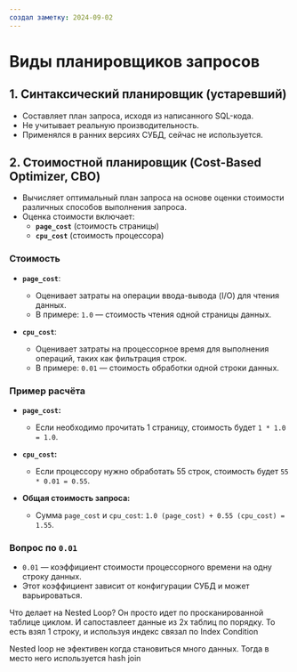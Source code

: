 ```yaml
---
создал заметку: 2024-09-02
---
```

# Виды планировщиков запросов

## 1. Синтаксический планировщик (устаревший)
- Составляет план запроса, исходя из написанного SQL-кода.
- Не учитывает реальную производительность.
- Применялся в ранних версиях СУБД, сейчас не используется.

## 2. Стоимостной планировщик (Cost-Based Optimizer, CBO)
- Вычисляет оптимальный план запроса на основе оценки стоимости различных способов выполнения запроса.
- Оценка стоимости включает:
  - **`page_cost`** (стоимость страницы)
  - **`cpu_cost`** (стоимость процессора)

### Стоимость

- **`page_cost`**:
  - Оценивает затраты на операции ввода-вывода (I/O) для чтения данных.
  - В примере: `1.0` — стоимость чтения одной страницы данных.
  
- **`cpu_cost`**:
  - Оценивает затраты на процессорное время для выполнения операций, таких как фильтрация строк.
  - В примере: `0.01` — стоимость обработки одной строки данных.

### Пример расчёта

- **`page_cost`:**
  - Если необходимо прочитать 1 страницу, стоимость будет `1 * 1.0 = 1.0`.

- **`cpu_cost`:**
  - Если процессору нужно обработать 55 строк, стоимость будет `55 * 0.01 = 0.55`.

- **Общая стоимость запроса:**
  - Сумма `page_cost` и `cpu_cost`: `1.0 (page_cost) + 0.55 (cpu_cost) = 1.55`.

### Вопрос по `0.01`
- `0.01` — коэффициент стоимости процессорного времени на одну строку данных.
- Этот коэффициент зависит от конфигурации СУБД и может варьироваться.



Что делает на Nested Loop? Он просто идет по просканированной таблице циклом. 
И сапоставлеет данные из 2х таблиц по порядку.
То есть взял 1 строку, и используя индекс связал по Index Condition 


Nested loop не эфективен когда становиться много данных.
Тогда в место него используется hash join






